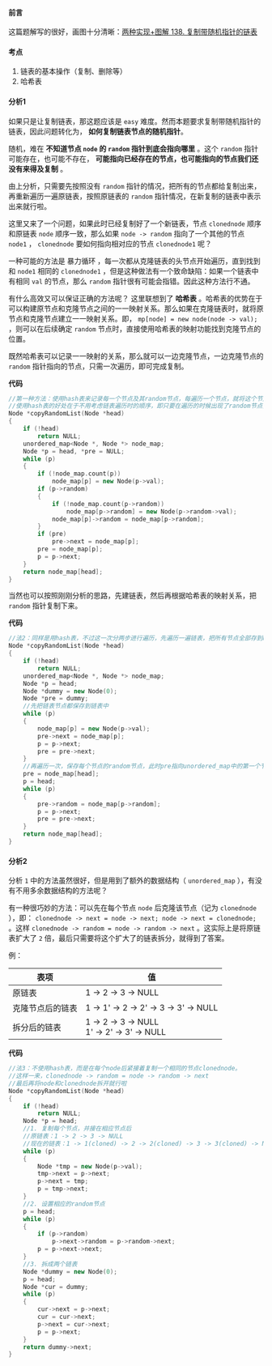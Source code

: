<!--
 * @Description: 
 * @Author: Hongyang_Yang
 * @Date: 2021-01-03 18:54:25
 * @LastEditors: Hongyang_Yang
 * @LastEditTime: 2021-01-03 19:30:00
-->
#### 前言
这篇题解写的很好，画图十分清晰：[两种实现+图解 138. 复制带随机指针的链表](https://leetcode-cn.com/problems/copy-list-with-random-pointer/solution/liang-chong-shi-xian-tu-jie-138-fu-zhi-dai-sui-ji-/)

#### 考点
1. 链表的基本操作（复制、删除等）
2. 哈希表

#### 分析1 
如果只是让复制链表，那这题应该是 `easy` 难度。然而本题要求复制带随机指针的链表，因此问题转化为， **如何复制链表节点的随机指针**。

随机，难在 **不知道节点 `node` 的 `random` 指针到底会指向哪里** 。这个 `random` 指针可能存在，也可能不存在， **可能指向已经存在的节点，也可能指向的节点我们还没有来得及复制** 。

由上分析，只需要先按照没有 `random` 指针的情况，把所有的节点都给复制出来，再重新遍历一遍原链表，按照原链表的 `random` 指针情况，在新复制的链表中表示出来就行啦。

这里又来了一个问题，如果此时已经复制好了一个新链表，节点 `clonednode` 顺序和原链表 `node` 顺序一致，那么如果 `node -> random` 指向了一个其他的节点 `node1` ， `clonednode` 要如何指向相对应的节点 `clonednode1` 呢？

一种可能的方法是 暴力循环 ，每一次都从克隆链表的头节点开始遍历，直到找到和 `node1` 相同的 `clonednode1` ，但是这种做法有一个致命缺陷：如果一个链表中有相同 `val` 的节点，那么 `random` 指针很有可能会指错。因此这种方法行不通。

有什么高效又可以保证正确的方法呢？ 这里联想到了 **哈希表** 。哈希表的优势在于可以构建原节点和克隆节点之间的一一映射关系。那么如果在克隆链表时，就将原节点和克隆节点建立一一映射关系。即， `mp[node] = new node(node -> val);` ，则可以在后续确定 `random` 节点时，直接使用哈希表的映射功能找到克隆节点的位置。

既然哈希表可以记录一一映射的关系，那么就可以一边克隆节点，一边克隆节点的 `random` 指针指向的节点，只需一次遍历，即可完成复制。

**代码**
```cpp []
//第一种方法：使用hash表来记录每一个节点及其random节点，每遍历一个节点，就将这个节点的值还有random复制下来。
//使用hash表的好处在于不用考虑链表遍历时的顺序，即只要在遍历的时候出现了random节点，就可以直接将其保存在hash表中，之后等遍历到random节点时直接再处理random的random节点即可
Node *copyRandomList(Node *head)
{
    if (!head)
        return NULL;
    unordered_map<Node *, Node *> node_map;
    Node *p = head, *pre = NULL;
    while (p)
    {
        if (!node_map.count(p))
            node_map[p] = new Node(p->val);
        if (p->random)
        {
            if (!node_map.count(p->random))
                node_map[p->random] = new Node(p->random->val);
            node_map[p]->random = node_map[p->random];
        }
        if (pre)
            pre->next = node_map[p];
        pre = node_map[p];
        p = p->next;
    }
    return node_map[head];
}
```

当然也可以按照刚刚分析的思路，先建链表，然后再根据哈希表的映射关系，把 `random` 指针复制下来。

**代码**
```cpp []
//法2：同样是用hash表，不过这一次分两步进行遍历，先遍历一遍链表，把所有节点全部存到hash表中，然后再遍历一遍链表，这次确定所有链表的random指针
Node *copyRandomList(Node *head)
{
    if (!head)
        return NULL;
    unordered_map<Node *, Node *> node_map;
    Node *p = head;
    Node *dummy = new Node(0);
    Node *pre = dummy;
    //先把链表节点都保存到链表中
    while (p)
    {
        node_map[p] = new Node(p->val);
        pre->next = node_map[p];
        p = p->next;
        pre = pre->next;
    }
    //再遍历一次，保存每个节点的random节点，此时pre指向unordered_map中的第一个节点
    pre = node_map[head];
    p = head;
    while (p)
    {
        pre->random = node_map[p->random];
        p = p->next;
        pre = pre->next;
    }
    return node_map[head];
}
```

#### 分析2
分析 `1` 中的方法虽然很好，但是用到了额外的数据结构（ `unordered_map` ），有没有不用多余数据结构的方法呢？

有一种很巧妙的方法：可以先在每个节点 `node` 后克隆该节点（记为 `clonednode` ），即： `clonednode -> next = node -> next; node -> next = clonednode;` 。这样 `clonednode -> random = node -> random -> next` 。这实际上是将原链表扩大了 `2` 倍，最后只需要将这个扩大了的链表拆分，就得到了答案。

例：

| 表项             | 值                                               |
| ---------------- | ------------------------------------------------ |
| 原链表           | 1 -> 2 -> 3 -> NULL                              |
| 克隆节点后的链表 | 1 -> 1' -> 2 -> 2' -> 3 -> 3' -> NULL            |
| 拆分后的链表     | 1 -> 2 -> 3 -> NULL <br/> 1' -> 2' -> 3' -> NULL |


**代码**
```cpp []
//法3：不使用hash表，而是在每个node后紧接着复制一个相同的节点clonednode。
//这样一来，clonednode -> random = node -> random -> next
//最后再将node和clonednode拆开就行啦
Node *copyRandomList(Node *head)
{
    if (!head)
        return NULL;
    Node *p = head;
    //1. 复制每个节点，并接在相应节点后
    //原链表：1 -> 2 -> 3 -> NULL
    //现在的链表：1 -> 1(cloned) -> 2 -> 2(cloned) -> 3 -> 3(cloned) -> NULL
    while (p)
    {
        Node *tmp = new Node(p->val);
        tmp->next = p->next;
        p->next = tmp;
        p = tmp->next;
    }
    //2. 设置相应的random节点
    p = head;
    while (p)
    {
        if (p->random)
            p->next->random = p->random->next;
        p = p->next->next;
    }
    //3. 拆成两个链表
    Node *dummy = new Node(0);
    p = head;
    Node *cur = dummy;
    while (p)
    {
        cur->next = p->next;
        cur = cur->next;
        p->next = cur->next;
        p = p->next;
    }
    return dummy->next;
}
```